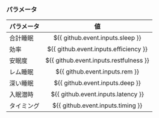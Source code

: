 ### パラメータ
| パラメータ | 値 |
| --- | :---: |
| 合計睡眠 | ${{ github.event.inputs.sleep }} |
| 効率 | ${{ github.event.inputs.efficiency }} |
| 安眠度 | ${{ github.event.inputs.restfulness }} |
| レム睡眠 | ${{ github.event.inputs.rem }} |
| 深い睡眠 | ${{ github.event.inputs.deep }} |
| 入眠潜時 | ${{ github.event.inputs.latency }} |
| タイミング | ${{ github.event.inputs.timing }} |
